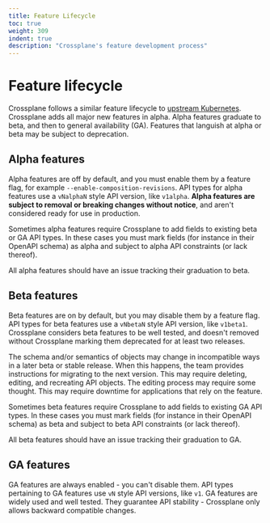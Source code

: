 ```yaml
---
title: Feature Lifecycle
toc: true
weight: 309
indent: true
description: "Crossplane's feature development process"
---
```


# Feature lifecycle

Crossplane follows a similar feature lifecycle to [upstream
Kubernetes][kube-features]. Crossplane adds all major new features in alpha. Alpha
features graduate to beta, and then to general
availability (GA). Features that languish at alpha or beta may be subject to
deprecation.

## Alpha features

Alpha features are off by default, and you must enable them by a feature flag, for example
`--enable-composition-revisions`. API types for alpha features use a
`vNalphaN` style API version, like `v1alpha`. **Alpha features are subject to
removal or breaking changes without notice**, and aren't considered ready
for use in production. 

<!-- vale alex.Condescending = NO -->
Sometimes alpha features require Crossplane to add fields to existing beta or GA
API types. In these cases you must mark fields (for instance in their OpenAPI
schema) as alpha and subject to alpha API constraints (or lack thereof).
<!-- vale alex.Condescending = YES -->

All alpha features should have an issue tracking their graduation to beta.

## Beta features

Beta features are on by default, but you may disable them by a feature flag. API
types for beta features use a `vNbetaN` style API version, like
`v1beta1`. Crossplane considers beta features to be well tested, and doesn't
removed without Crossplane marking them deprecated for at least two releases.

The schema and/or semantics of objects may change in incompatible ways in a
later beta or stable release. When this happens, the team provides
instructions for migrating to the next version. This may require deleting,
editing, and recreating API objects. The editing process may require some
thought. This may require downtime for applications that rely on the feature.

<!-- vale alex.Condescending = NO -->
Sometimes beta features require Crossplane to add fields to existing GA API types. In
these cases you must mark fields (for instance in their OpenAPI schema) as beta
and subject to beta API constraints (or lack thereof).
<!-- vale alex.Condescending = YES -->

All beta features should have an issue tracking their graduation to GA.

<!-- vale Google.Headings = NO -->
<!-- vale Microsoft.HeadingAcronyms = NO -->
## GA features
<!-- vale Google.Headings = YES -->
<!-- vale Microsoft.HeadingAcronyms = YES -->

GA features are always enabled - you can't disable them. API types pertaining
to GA features use `vN` style API versions, like `v1`. GA features are widely
used and well tested. They guarantee API stability - Crossplane only allows backward
compatible changes.

[kube-features]: https://kubernetes.io/docs/reference/command-line-tools-reference/feature-gates/#feature-stages
